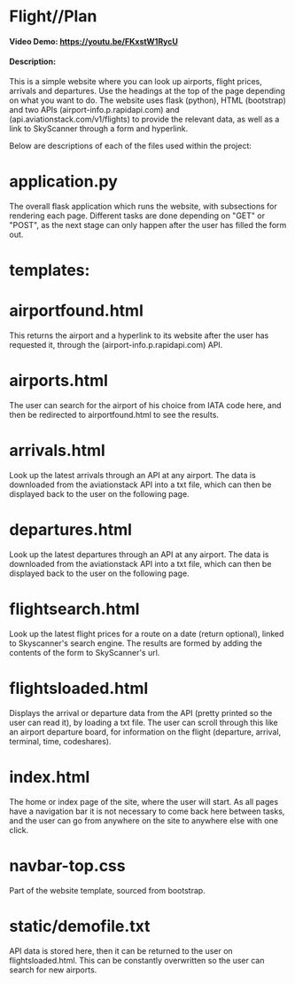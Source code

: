 # Flight//Plan
#### Video Demo: https://youtu.be/FKxstW1RycU
#### Description:
This is a simple website where you can look up airports,
flight prices, arrivals and departures.
Use the headings at the top of the page depending
on what you want to do. The website uses
flask (python), HTML (bootstrap) and two APIs
(airport-info.p.rapidapi.com) and (api.aviationstack.com/v1/flights)
to provide the relevant data, as well as
a link to SkyScanner through a form and hyperlink.

Below are descriptions of each of the files used within the project:

# application.py

The overall flask application which runs the website,
with subsections for rendering each page.
Different tasks are done depending on "GET" or "POST",
as the next stage can only happen after the user has filled the form out.

# templates:
# airportfound.html

This returns the airport and a hyperlink to its website
after the user has requested it, through the (airport-info.p.rapidapi.com) API.

# airports.html

The user can search for the airport of his choice from IATA
code here, and then be redirected to airportfound.html to see the results.

# arrivals.html

Look up the latest arrivals through an API at any airport.
The data is downloaded from the aviationstack API into a txt file, which can then
be displayed back to the user on the following page.

# departures.html

Look up the latest departures through an API at any airport.
The data is downloaded from the aviationstack API into a txt file, which can then
be displayed back to the user on the following page.

# flightsearch.html

Look up the latest flight prices for a route on a date
(return optional), linked to Skyscanner's search engine.
The results are formed by adding the contents of the form
to SkyScanner's url.

# flightsloaded.html

Displays the arrival or departure data from the API (pretty printed so the user can read it),
by loading a txt file. The user can scroll through this like an airport departure board,
for information on the flight (departure, arrival, terminal, time, codeshares).

# index.html

The home or index page of the site, where the user will start. As all pages have a navigation bar
it is not necessary to come back here between tasks, and the user can go from anywhere on the site
to anywhere else with one click.

# navbar-top.css

Part of the website template, sourced from bootstrap.


# static/demofile.txt

API data is stored here, then it can be returned to the user on flightsloaded.html.
This can be constantly overwritten so the user can search for new airports.